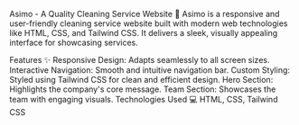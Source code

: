 Asimo - A Quality Cleaning Service Website 🌟
Asimo is a responsive and user-friendly cleaning service website built with modern web technologies like HTML, CSS, and Tailwind CSS. It delivers a sleek, visually appealing interface for showcasing services.

Features ✨
Responsive Design: Adapts seamlessly to all screen sizes.
Interactive Navigation: Smooth and intuitive navigation bar.
Custom Styling: Styled using Tailwind CSS for clean and efficient design.
Hero Section: Highlights the company's core message.
Team Section: Showcases the team with engaging visuals.
Technologies Used 💻
HTML, CSS, Tailwind CSS

